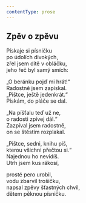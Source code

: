 ```yaml
---
contentType: prose
---
```


## Zpěv o zpěvu

Pískaje si písničku  
po údolích divokých,  
zřel jsem dítě v obláčku,  
jeho řeč byl samý smích:

„O beránku pojď mi hrát!“  
Radostně jsem zapískal.  
„Pištce, ještě jedenkrát.“  
Pískám, do pláče se dal.

„Na píšťalu teď už ne,  
o radosti zpívej dál.“  
Zazpíval jsem radostně,  
on se štěstím rozplakal.

„Pištce, sedni, knihu piš,  
kterou všichni přečtou si.“  
Najednou ho nevidíš.  
Utrh jsem kus rákosí,

prosté pero urobil,  
vodu zbarvil trošičku,  
napsal zpěvy šťastných chvil,  
dětem pěknou písničku.
